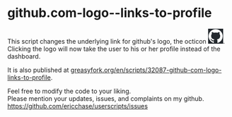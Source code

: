 # github.com-logo--links-to-profile
This script changes the underlying link for github's logo, the octicon ![octicon](img/octicon.png).<br>
Clicking the logo will now take the user to his or her profile instead of the dashboard.

It is also published at [greasyfork.org/en/scripts/32087-github-com-logo-links-to-profile](https://greasyfork.org/en/scripts/32087-github-com-logo-links-to-profile).

Feel free to modify the code to your liking.<br>
Please mention your updates, issues, and complaints on my github.<br>
https://github.com/ericchase/userscripts/issues
